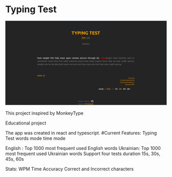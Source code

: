 # Typing Test

![alt text](image.png)

This project inspired by MonkeyType

Educational project

The app was created in react and typescript.
#Current Features:
Typing Test
words mode
time mode

English : Top 1000 most frequent used English words
Ukrainian: Top 1000 most frequent used Ukrainian words
Support four tests duration 15s, 30s, 45s, 60s

Stats:
WPM
Time
Accuracy
Correct and Incorrect characters
